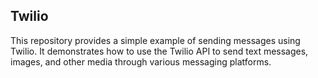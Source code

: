 ## Twilio 
This repository provides a simple example of sending messages using Twilio. It demonstrates how to use the Twilio API to send text messages, images, and other media through various messaging platforms.
